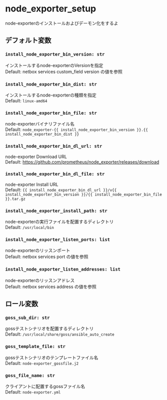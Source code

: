 # node_exporter_setup

node-exporterのインストールおよびデーモン化をするよ  

## デフォルト変数

### `install_node_exporter_bin_version: str`

インストールするnode-exporterのVersionを指定  
Default: netbox services custom_field version の値を参照  

### `install_node_exporter_bin_dist: str`

インストールするnode-exporterの種類を指定  
Default: `linux-amd64`  

### `install_node_exporter_bin_file: str`

node-exporterバイナリファイル名  
Default: `node_exporter-{{ install_node_exporter_bin_version }}.{{ install_node_exporter_bin_dist }}`  

### `install_node_exporter_bin_dl_url: str`

node-exporter Download URL  
Default: https://github.com/prometheus/node_exporter/releases/download  

### `install_node_exporter_bin_dl_file: str`

node-exporter Install URL  
Default: `{{ install_node_exporter_bin_dl_url }}/v{{ install_node_exporter_bin_version }}/{{ install_node_exporter_bin_file }}.tar.gz`  

### `install_node_exporter_install_path: str`

node-exporterの実行ファイルを配置するディレクトリ  
Default: `/usr/local/bin`  

### `install_node_exporter_listen_ports: list`

node-exporterのリッスンポート  
Default: netbox services port の値を参照  

### `install_node_exporter_listen_addresses: list`

node-exporterのリッスンアドレス  
Default: netbox services address の値を参照  

## ロール変数

### `goss_sub_dir: str`

gossテストシナリオを配置するディレクトリ  
Default: `/usr/local/share/goss/ansible_auto_create`  

### `goss_template_file: str`

gossテストシナリオのテンプレートファイル名  
Default: `node-exporter_gossfile.j2`

### `goss_file_name: str`

クライアントに配置するgossファイル名  
Default: `node-exporter.yml`  
